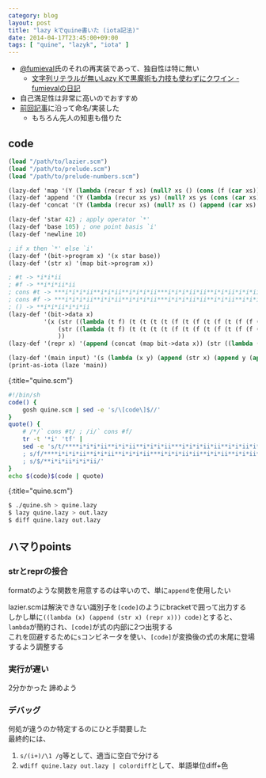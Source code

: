 ```yaml
---
category: blog
layout: post
title: "lazy kでquine書いた (iota記法)"
date: 2014-04-17T23:45:00+09:00
tags: [ "quine", "lazyk", "iota" ]
---
```


-   [@fumieval](https://twitter.com/fumieval)氏のそれの再実装であって、独自性は特に無い
    -   [文字列リテラルが無いLazy Kで黒魔術も力技も使わずにクワイン - fumievalの日記](http://d.hatena.ne.jp/fumiexcel/20120402/1333343067)
-   自己満足性は非常に高いのでおすすめ
-   [前回記事](/blog/2014/04/17/how-to-write-a-quine/)に沿って命名/実装した
    -   もちろん先人の知恵も借りた

<!-- more -->

## code

``` scheme
(load "/path/to/lazier.scm")
(load "/path/to/prelude.scm")
(load "/path/to/prelude-numbers.scm")

(lazy-def 'map '(Y (lambda (recur f xs) (null? xs () (cons (f (car xs)) (recur f (cdr xs)))))))
(lazy-def 'append '(Y (lambda (recur xs ys) (null? xs ys (cons (car xs) (recur (cdr xs) ys))))))
(lazy-def 'concat '(Y (lambda (recur xs) (null? xs () (append (car xs) (recur (cdr xs)))))))

(lazy-def 'star 42) ; apply operator `*'
(lazy-def 'base 105) ; one point basis `i'
(lazy-def 'newline 10)

; if x then `*' else `i'
(lazy-def '(bit->program x) '(x star base))
(lazy-def '(str x) '(map bit->program x))

; #t -> *i*i*ii
; #f -> **i*i*ii*ii
; cons #t -> ***i*i*i*ii**i*i*ii**i*i*i*ii***i*i*i*ii*ii**i*i*ii*i*i*ii*i*i*ii
; cons #f -> ***i*i*i*ii**i*i*ii**i*i*i*ii***i*i*i*ii*ii**i*i*ii**i*i*ii*ii*i*i*ii
; () -> **i*i*ii*i*i*ii
(lazy-def '(bit->data x)
          '(x (str ((lambda (t f) (t (t (t (t (f (t (f (t (f (t (f (f (t (t (f (t (f (t (f (f (t (t (f (t (f (t (f (t (f (f (t (t (t (f (t (f (t (f (t (f (f (t (f (f (t (t (f (t (f (t (f (f (t (f (t (f (t (f (f (t (f (t (f (t (f (f ()))))))))))))))))))))))))))))))))))))))))))))))))))))))))))))))))))) (cons #t) (cons #f))) ; `` cons #t
              (str ((lambda (t f) (t (t (t (t (f (t (f (t (f (t (f (f (t (t (f (t (f (t (f (f (t (t (f (t (f (t (f (t (f (f (t (t (t (f (t (f (t (f (t (f (f (t (f (f (t (t (f (t (f (t (f (f (t (t (f (t (f (t (f (f (t (f (f (t (f (t (f (t (f (f ()))))))))))))))))))))))))))))))))))))))))))))))))))))))))))))))))))))))) (cons #t) (cons #f))) ; `` cons #f
              ))
(lazy-def '(repr x) '(append (concat (map bit->data x)) (str ((lambda (t f) (t (t (f (t (f (t (f (f (t (f (t (f (t (f (f ())))))))))))))))) (cons #t) (cons #f)))))

(lazy-def '(main input) '(s (lambda (x y) (append (str x) (append y (append (cons newline ()) end-of-output)))) repr code))
(print-as-iota (laze 'main))
```
{:title="quine.scm"}

``` sh
#!/bin/sh
code() {
    gosh quine.scm | sed -e 's/\[code\]$//'
}
quote() {
    # /*/` cons #t/ ; /i/` cons #f/
    tr -t '*i' 'tf' |
    sed -e 's/t/****i*i*i*ii**i*i*ii**i*i*i*ii***i*i*i*ii*ii**i*i*ii*i*i*ii*i*i*ii/g
    ; s/f/****i*i*i*ii**i*i*ii**i*i*i*ii***i*i*i*ii*ii**i*i*ii**i*i*ii*ii*i*i*ii/g
    ; s/$/**i*i*ii*i*i*ii/'
}
echo $(code)$(code | quote)
```
{:title="quine.scm"}

``` sh
$ ./quine.sh > quine.lazy
$ lazy quine.lazy > out.lazy
$ diff quine.lazy out.lazy
```

## ハマりpoints

### strとreprの接合
formatのような関数を用意するのは辛いので、単に`append`を使用したい

lazier.scmは解決できない識別子を`[code]`のようにbracketで囲って出力する  
しかし単に`((lambda (x) (append (str x) (repr x))) code)`とすると、`lambda`が簡約され、`[code]`が式の内部に2つ出現する  
これを回避するために`s`コンビネータを使い、`[code]`が変換後の式の末尾に登場するよう調整する

### 実行が遅い
2分かかった 諦めよう

### デバッグ
何処が違うのか特定するのにひと手間要した  
最終的には、

1.  `s/(i+)/\1 /g`等として、適当に空白で分ける
2.  `wdiff quine.lazy out.lazy | colordiff`として、単語単位diff+色
